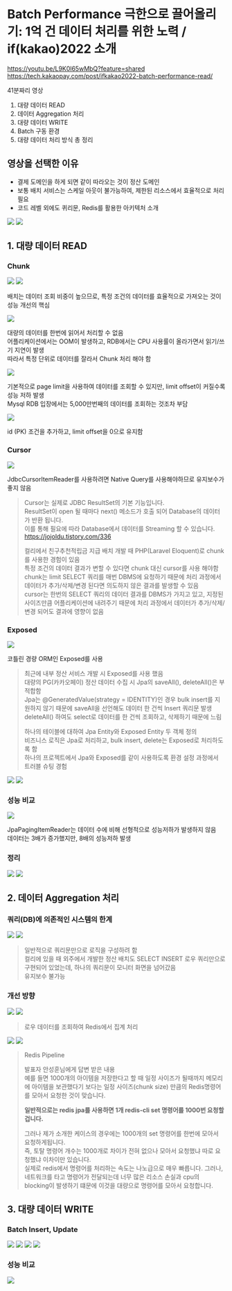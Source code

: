# Batch Performance 극한으로 끌어올리기: 1억 건 데이터 처리를 위한 노력 / if(kakao)2022 소개

https://youtu.be/L9K0l65wMbQ?feature=shared  
https://tech.kakaopay.com/post/ifkakao2022-batch-performance-read/

41분짜리 영상
1. 대량 데이터 READ
2. 데이터 Aggregation 처리
3. 대량 데이터 WRITE
4. Batch 구동 환경
5. 대량 데이터 처리 방식 총 정리

## 영상을 선택한 이유

- 결제 도메인을 하게 되면 같이 따라오는 것이 정산 도메인
- 보통 배치 서비스는 스케일 아웃이 불가능하여, 제한된 리소스에서 효율적으로 처리 필요
- 코드 레벨 외에도 퀴리문, Redis를 활용한 아키텍처 소개

<img src="https://github.com/junho3/study-book/assets/54342973/d6622e13-da62-4def-8287-9bfa511086e6">

<img src="https://github.com/junho3/study-book/assets/54342973/41a39e58-1567-4283-adb2-0a930dbae6a6">

## 1. 대량 데이터 READ

### Chunk

<img src="https://github.com/junho3/study-book/assets/54342973/2378b621-3442-422c-815e-53b02f77fec3">

<img src="https://github.com/junho3/study-book/assets/54342973/f4300940-a6d5-4117-8779-2be5c1cc122f">

배치는 데이터 조회 비중이 높으므로, 특정 조건의 데이터를 효율적으로 가져오는 것이 성능 개선의 핵심

<img src="https://github.com/junho3/study-book/assets/54342973/98a878ed-7b20-410f-88cb-ddb9312783bb">

대량의 데이터를 한번에 읽어서 처리할 수 없음  
어플리케이션에서는 OOM이 발생하고, RDB에서는 CPU 사용률이 올라가면서 읽기/쓰기 지연이 발생  
따라서 특정 단위로 데이터를 잘라서 Chunk 처리 해야 함  

<img src="https://github.com/junho3/study-book/assets/54342973/ffb1667d-50bd-44bc-87c3-eae440336296">

기본적으로 page limit을 사용하여 데이터를 조회할 수 있지만, limit offset이 커질수록 성능 저하 발생  
Mysql RDB 입장에서는 5,000만번째의 데이터를 조회하는 것조차 부담  

<img src="https://github.com/junho3/study-book/assets/54342973/d2d6612f-cc64-4893-8318-9273bd3a8aa6">

id (PK) 조건을 추가하고, limit offset을 0으로 유지함  

### Cursor

<img src="https://github.com/junho3/study-book/assets/54342973/dee17cbc-08a8-4341-9e51-31ddecc7c386">

JdbcCursorItemReader를 사용하려면 Native Query를 사용해야하므로 유지보수가 좋지 않음  

> Cursor는 실제로 JDBC ResultSet의 기본 기능입니다.  
> ResultSet이 open 될 때마다 next() 메소드가 호출 되어 Database의 데이터가 반환 됩니다.  
> 이를 통해 필요에 따라 Database에서 데이터를 Streaming 할 수 있습니다.  
> https://jojoldu.tistory.com/336  
> 
> 컬리에서 친구추천적립금 지급 배치 개발 때 PHP(Laravel Eloquent)로 chunk를 사용한 경험이 있음  
> 특정 조건의 데이터 결과가 변할 수 있다면 chunk 대신 cursor를 사용 해야함  
> chunk는 limit SELECT 쿼리를 매번 DBMS에 요청하기 때문에 처리 과정에서 데이터가 추가/삭제/변경 된다면 의도하지 않은 결과를 발생할 수 있음  
> cursor는 한번의 SELECT 쿼리의 데이터 결과를 DBMS가 가지고 있고, 지정된 사이즈만큼 어플리케이션에 내려주기 때문에 처리 과정에서 데이터가 추가/삭제/변경 되어도 결과에 영향이 없음  

### Exposed

<img src="https://github.com/junho3/study-book/assets/54342973/b007a1d5-3ae0-48e4-bc16-4445065873ec">

코틀린 경량 ORM인 Exposed를 사용

> 최근에 내부 정산 서비스 개발 시 Exposed를 사용 했음  
> 대량의 PG(카카오페이) 정산 데이터 수집 시 Jpa의 saveAll(), deleteAll()은 부적합함  
> Jpa는 @GeneratedValue(strategy = IDENTITY)인 경우 bulk insert를 지원하지 않기 때문에 saveAll을 선언해도 데이터 한 건씩 Insert 쿼리문 발생  
> deleteAll() 하여도 select로 데이터를 한 건씩 조회하고, 삭제하기 때문에 느림   
> 
> 하나의 테이블에 대하여 Jpa Entity와 Exposed Entity 두 객체 정의  
> 비즈니스 로직은 Jpa로 처리하고, bulk insert, delete는 Exposed로 처리하도록 함  
> 하나의 프로젝트에서 Jpa와 Exposed를 같이 사용하도록 환경 설정 과정에서 트러블 슈팅 경험  

<img src="https://github.com/junho3/study-book/assets/54342973/5729c799-a5b3-48d5-93bc-93a6a2027a9a">

<img src="https://github.com/junho3/study-book/assets/54342973/06037b11-fb8f-49ee-83ea-482c4e1060d4">

### 성능 비교

<img src="https://github.com/junho3/study-book/assets/54342973/dd144015-78f1-49e4-abba-061bcef2e214">

JpaPagingItemReader는 데이터 수에 비해 선형적으로 성능저하가 발생하지 않음  
데이터는 3배가 증가했지만, 8배의 성능저하 발생  

### 정리

<img src="https://github.com/junho3/study-book/assets/54342973/9d4df6c7-7f71-45a8-ab3e-0eaca55949c4">

<img src="https://github.com/junho3/study-book/assets/54342973/4b24b681-af0c-45e6-bbf0-dfba3e9c28bd">

## 2. 데이터 Aggregation 처리

### 쿼리(DB)에 의존적인 시스템의 한계

<img src="https://github.com/junho3/study-book/assets/54342973/570af69a-6a5b-4dc2-8598-5967280fd3f0">

<img src="https://github.com/junho3/study-book/assets/54342973/6b4ae142-9dd3-4ab4-81d4-ef33c5ec8585">

> 일반적으로 쿼리문만으로 로직을 구성하려 함  
> 컬리에 있을 때 외주에서 개발한 정산 배치도 SELECT INSERT 로우 쿼리만으로 구현되어 있었는데, 하나의 쿼리문이 모니터 화면을 넘어갔음  
> 유지보수 불가능  

### 개선 방향

<img src="https://github.com/junho3/study-book/assets/54342973/b122c1b6-53ce-4421-ace0-84645223cda5">

<img src="https://github.com/junho3/study-book/assets/54342973/7dfab539-cbe6-4fd2-adbc-bff246ecbdb0">

> 로우 데이터를 조회하여 Redis에서 집계 처리  

<img src="https://github.com/junho3/study-book/assets/54342973/278987ba-52ca-4472-949f-04f2165cc769">

<img src="https://github.com/junho3/study-book/assets/54342973/28464a6e-9f81-4030-8bd2-f411cb9633d4">

> Redis Pipeline
> 
> 발표자 안성훈님에게 답변 받은 내용  
> 예를 들면 1000개의 아이템을 저장한다고 할 때 일정 사이즈가 될때까지 메모리에 아이템을 보관했다기 보다는 일정 사이즈(chunk size) 만큼의 Redis명령어를 모아서 요청한 것이 맞습니다.
>
> <b>일반적으로는 redis jpa를 사용하면 1개 redis-cli set 명령어를 1000번 요청할겁니다.</b>
>
> 그러나 제가 소개한 케이스의 경우에는 1000개의 set 명령어를 한번에 모아서 요청하게됩니다.  
> 즉, 토탈 명령어 개수는 1000개로 차이가 전혀 없으나 모아서 요청했냐 따로 요청했냐 이차이만 있습니다.  
> 실제로 redis에서 명령어를 처리하는 속도는 나노급으로 매우 빠릅니다. 그러나, 네트워크를 타고 명령어가 전달되는데 너무 많은 리소스 손실과 cpu의 blocking이 발생하기 떄문에 이것을 대량으로 명령어를 모아서 요청합니다.


## 3. 대량 데이터 WRITE

### Batch Insert, Update

<img src="https://github.com/junho3/study-book/assets/54342973/58679117-805a-4797-9f6b-164f47e90a28">

<img src="https://github.com/junho3/study-book/assets/54342973/562d444c-0d65-4d94-a4c5-6607b8dd57fd">

<img src="https://github.com/junho3/study-book/assets/54342973/3447df08-5ac4-4ced-a9a2-e5f5b964ef63">

<img src="https://github.com/junho3/study-book/assets/54342973/0dbedd3e-ebbe-4e96-b1c2-b39141847a1f">

### 성능 비교

<img src="https://github.com/junho3/study-book/assets/54342973/49c44cda-c8d0-4ad9-9b5e-f164c1aa258d">


